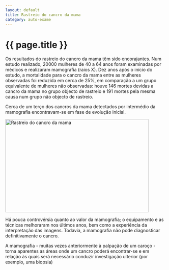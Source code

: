 ```yaml
---
layout: default
title: Rastreio do cancro da mama
category: auto-exame
---
```


# {{ page.title }}

<p>Os resultados do rastreio do cancro da mama têm sido encorajantes. Num estudo realizado, 20000 mulheres de 40 a 64 anos foram examinadas por médicos e realizaram mamografia (raios X). Dez anos após o início do estudo, a mortalidade para o cancro da mama entre as mulheres observadas foi reduzida em cerca de 25%, em comparação a um grupo equivalente de mulheres não observadas: houve 146 mortes devidas a cancro da mama no grupo objecto de rastreio e 191 mortes pela mesma causa num grupo não objecto de rastreio.</p> 
<p>Cerca de um terço dos cancros da mama detectados por intermédio da mamografia encontravam-se em fase de evolução inicial.</p> 
<p><img src="http://www.cancrodamama.com/assets/2011/06/rastreio-cancro-da-mama.jpg" alt="Rastreio do cancro da mama" title="rastreio-cancro-da-mama" width="450" height="292" class="alignnone size-full wp-image-96" /></p> 
<p>Há pouca controvérsia quanto ao valor da mamografia; o equipamento e as técnicas melhoraram nos últimos anos, bem como a experiência da interpretação das imagens. Todavia, a mamografia não pode diagnosticar definitivamente o cancro.</p> 
<p>A mamografia - muitas vezes anteriormente à palpação de um caroço - torna aparentes as áreas onde um cancro poderá encontrar-se e em relação às quais será necessário conduzir investigação ulterior (por exemplo, uma biopsia)</p> 